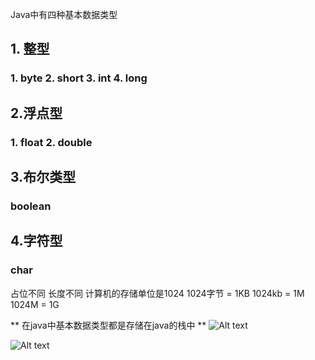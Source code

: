 Java中有四种基本数据类型
## 1. 整型 
###  1. byte 2. short 3. int 4. long
## 2.浮点型
### 1. float 2. double
## 3.布尔类型
### boolean
## 4.字符型
### char
占位不同
长度不同
计算机的存储单位是1024 
1024字节 = 1KB
1024kb = 1M
1024M = 1G

** 在java中基本数据类型都是存储在java的栈中 **
![Alt text](JAVA\img\基本数据类型存储.jpg)

![Alt text](JAVA\img\基本数据类型分类.jpg)

